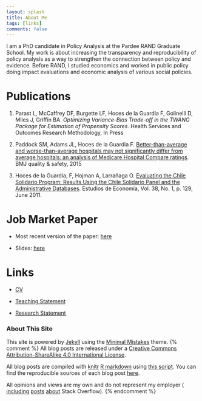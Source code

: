 ```yaml
---
layout: splash
title: About Me
tags: [links]
comments: false
---
```


I am a PhD candidate in Policy Analysis at the Pardee RAND Graduate School. My work is about increasing the transparency and reproducibility of policy analysis as a way to strengthen the connection between policy and evidence.   Before RAND, I studied economics and worked in public policy doing impact evaluations and economic analysis of various social policies. 


Publications
============
1. Parast L, McCaffrey DF, Burgette LF, Hoces de la Guardia F, Golinelli D, Miles J, Griffin BA. *Optimizing Variance-Bias Trade-off in the TWANG Package for Estimation of Propensity Scores*. Health Services and Outcomes Research Methodology, In Press

2. Paddock SM, Adams JL, Hoces de la Guardia F. <a href="http://qualitysafety.bmj.com/content/24/2/128.short">Better-than-average and worse-than-average hospitals may not significantly differ from average hospitals: an analysis of Medicare Hospital Compare ratings</a>. BMJ quality & safety, 2015

3. Hoces de la Guardia, F, Hojman A, Larrañaga O. <a href="https://papers.ssrn.com/sol3/papers.cfm?abstract_id=1876589">Evaluating the Chile Solidario Program: Results Using the Chile Solidario Panel and the Administrative Databases</a>. Estudios de Economía, Vol. 38, No. 1, p. 129, June 2011.



Job Market Paper  
=====
* Most recent version of the paper: [here](/files/JMP.pdf)

* Slides: [here](/files/slides_15min.pdf)



Links
=====

* [CV](/files/cv.pdf)

* [Teaching Statement](/files/ts.pdf)

* [Research Statement](/files/rs.pdf)

### About This Site

This site is powered by [Jekyll](http://jekyllrb.com/) using the [Minimal Mistakes](http://mademistakes.com/minimal-mistakes/) theme. 
{% comment %}
All blog posts are released under a [Creative Commons Attribution-ShareAlike 4.0 International License](http://creativecommons.org/licenses/by-sa/4.0/).

All blog posts are compiled with [knitr](http://yihui.name/knitr/) [R markdown](http://rmarkdown.rstudio.com/) using [this script](https://github.com/dgrtwo/dgrtwo.github.com/blob/master/_scripts/knitpages.R). You can find the reproducible sources of each blog post [here](https://github.com/dgrtwo/dgrtwo.github.com/tree/master/_R). 

All opinions and views are my own and do not represent my employer ( [including](http://varianceexplained.org/r/are_users_quitting/) [posts](http://varianceexplained.org/r/providence-visualizer/) [about](http://varianceexplained.org/r/introducing-stackr/) Stack Overflow).
{% endcomment %}

